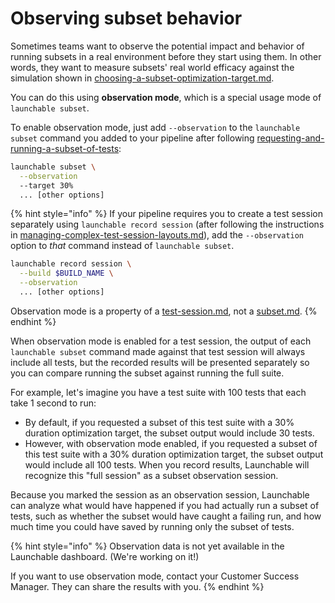 # Observing subset behavior

Sometimes teams want to observe the potential impact and behavior of running subsets in a real environment before they start using them. In other words, they want to measure subsets' real world efficacy against the simulation shown in [choosing-a-subset-optimization-target.md](../choosing-a-subset-optimization-target.md "mention").

You can do this using **observation mode**, which is a special usage mode of `launchable subset`.

To enable observation mode, just add `--observation` to the `launchable subset` command you added to your pipeline after following [requesting-and-running-a-subset-of-tests](../requesting-and-running-a-subset-of-tests/ "mention"):

```bash
launchable subset \
  --observation
  --target 30%
  ... [other options]
```

{% hint style="info" %}
If your pipeline requires you to create a test session separately using `launchable record session` (after following the instructions in [managing-complex-test-session-layouts.md](../../../sending-data-to-launchable/managing-complex-test-session-layouts.md "mention")), add the `--observation` option to _that_ command instead of `launchable subset`.

```bash
launchable record session \
  --build $BUILD_NAME \
  --observation
  ... [other options]
```

Observation mode is a property of a [test-session.md](../../../concepts/test-session.md "mention"), not a [subset.md](../../../concepts/subset.md "mention").
{% endhint %}

When observation mode is enabled for a test session, the output of each `launchable subset` command made against that test session will always include all tests, but the recorded results will be presented separately so you can compare running the subset against running the full suite.

For example, let's imagine you have a test suite with 100 tests that each take 1 second to run:

* By default, if you requested a subset of this test suite with a 30% duration optimization target, the subset output would include 30 tests.
* However, with observation mode enabled, if you requested a subset of this test suite with a 30% duration optimization target, the subset output would include all 100 tests. When you record results, Launchable will recognize this "full session" as a subset observation session.

Because you marked the session as an observation session, Launchable can analyze what would have happened if you had actually run a subset of tests, such as whether the subset would have caught a failing run, and how much time you could have saved by running only the subset of tests.

{% hint style="info" %}
Observation data is not yet available in the Launchable dashboard. (We're working on it!)

If you want to use observation mode, contact your Customer Success Manager. They can share the results with you.
{% endhint %}
